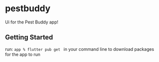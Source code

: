 # pestbuddy

Ui for the Pest Buddy app!

## Getting Started
run:
`app % flutter pub get `
in your command line to download packages for the app to run
